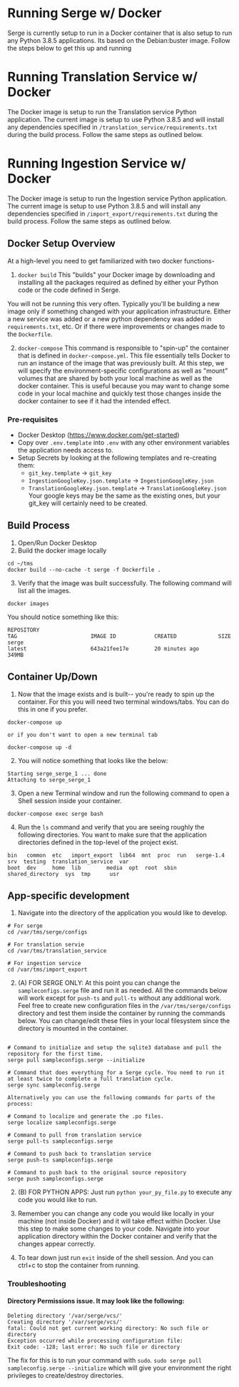 # Running Serge w/ Docker
Serge is currently setup to run in a Docker container that is also setup to run any Python 3.8.5 applications. Its based on the Debian:buster image.
Follow the steps below to get this up and running

# Running Translation Service w/ Docker
The Docker image is setup to run the Translation service Python application. The current image is setup to use Python 3.8.5 and will install any dependencies specified in `/translation_service/requirements.txt` during the build process.
Follow the same steps as outlined below.

# Running Ingestion Service w/ Docker
The Docker image is setup to run the Ingestion service Python application. The current image is setup to use Python 3.8.5 and will install any dependencies specified in `/import_export/requirements.txt` during the build process.
Follow the same steps as outlined below.


## Docker Setup Overview
At a high-level you need to get familiarized with two docker functions-
1. `docker build`
This "builds" your Docker image by downloading and installing all the packages required as defined by either your Python code or the code defined in Serge.

You will not be running this very often. Typically you'll be building a new image only if something changed with your application infrastructure. Either a new service was added or a new python dependency was added in `requirements.txt`, etc. Or if there were improvements or changes made to the `Dockerfile`.

2. `docker-compose`
This command is responsible to "spin-up" the container that is defined in `docker-compose.yml`. This file essentially tells Docker to run an instance of the image that was previously built. At this step, we will specify the environment-specific configurations as well as "mount" volumes that are shared by both your local machine as well as the docker container. This is useful because you may want to change some code in your local machine and quickly test those changes inside the docker container to see if it had the intended effect.


### Pre-requisites
- Docker Desktop (https://www.docker.com/get-started)
- Copy over `.env.template` into `.env` with any other environment variables the application needs access to.
- Setup Secrets by looking at the following templates and re-creating them:
	- `git_key.template` -> `git_key`
	- `IngestionGoogleKey.json.template` -> `IngestionGoogleKey.json`
	- `TranslationGoogleKey.json.template` -> `TranslationGoogleKey.json`
Your google keys may be the same as the existing ones, but your git_key will certainly need to be created.

## Build Process
1. Open/Run Docker Desktop
2. Build the docker image locally
```
cd ~/tms
docker build --no-cache -t serge -f Dockerfile .
```
3. Verify that the image was built successfully. The following command will list all the images.
```
docker images
```
You should notice something like this:
```
REPOSITORY                                                                    TAG                       IMAGE ID            CREATED             SIZE
serge                                                                         latest                    643a21fee17e        20 minutes ago      349MB
```

## Container Up/Down
1. Now that the image exists and is built-- you're ready to spin up the container. For this you will need two terminal windows/tabs. You can do this in one if you prefer.
```
docker-compose up

or if you don't want to open a new terminal tab

docker-compose up -d 
```
2. You will notice something that looks like the below:
```
Starting serge_serge_1 ... done
Attaching to serge_serge_1

```
3. Open a new Terminal window and run the following command to open a Shell session inside your container.
```
docker-compose exec serge bash
```
4. Run the `ls` command and verify that you are seeing roughly the following directories. You want to make sure that the application directories defined in the top-level of the project exist. 
```
bin   common  etc   import_export  lib64  mnt  proc  run   serge-1.4	 srv  testing  translation_service  var
boot  dev     home  lib        media  opt  root  sbin  shared_directory  sys  tmp      usr
```

## App-specific development
1. Navigate into the directory of the application you would like to develop.
```
# For serge
cd /var/tms/serge/configs

# For translation servie
cd /var/tms/translation_service

# For ingestion service
cd /var/tms/import_export
```
2. (A) FOR SERGE ONLY: At this point you can change the `sampleconfigs.serge` file and run it as needed.
All the commands below will work except for `push-ts` and `pull-ts` without any additional work.
Feel free to create new configuration files in the `/var/tms/serge/configs` directory and test them inside the container by running the commands below. You can change/edit these files in your local filesystem since the directory is mounted in the container.
```

# Command to initialize and setup the sqlite3 database and pull the repository for the first time.
serge pull sampleconfigs.serge --initialize

# Command that does everything for a Serge cycle. You need to run it at least twice to complete a full translation cycle.
serge sync sampleconfig.serge

Alternatively you can use the following commands for parts of the process:

# Command to localize and generate the .po files.
serge localize sampleconfigs.serge

# Command to pull from translation service
serge pull-ts sampleconfigs.serge

# Command to push back to translation service
serge push-ts sampleconfigs.serge

# Command to push back to the original source repository
serge push sampleconfigs.serge
```
2. (B) FOR PYTHON APPS: Just run `python your_py_file.py` to execute any code you would like to run.

3. Remember you can change any code you would like locally in your machine (not inside Docker) and it will take effect within Docker. Use this step to make some changes to your code. Navigate into your application directory within the Docker container and verify that the changes appear correctly.

4. To tear down just run `exit` inside of the shell session. And you can ctrl+c to stop the container from running.


### Troubleshooting

#### Directory Permissions issue. It may look like the following:
```
Deleting directory '/var/serge/vcs/'
Creating directory '/var/serge/vcs/'
fatal: Could not get current working directory: No such file or directory
Exception occurred while processing configuration file:
Exit code: -128; last error: No such file or directory
```
The fix for this is to run your command with `sudo`.
`sudo serge pull sampleconfig.serge --initialize` which will give your environment the right privileges to create/destroy directories.

